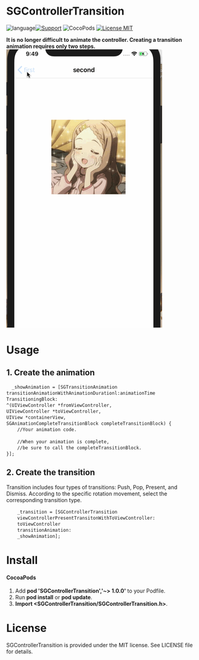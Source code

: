 # SGControllerTransition

   ![language](https://img.shields.io/badge/language-Object--C-orange.svg)[![Support](https://img.shields.io/badge/support-iOS%208.0%2B%20-blue.svg?style=flat)](https://www.apple.com/nl/ios/)&nbsp;![CocoPods](https://img.shields.io/badge/cocopods-v1.4-green.svg)&nbsp;[![License MIT](https://img.shields.io/badge/license-MIT-green.svg?style=flat)](https://github.com/sylphghost/SGURLSessionTask/blob/master/LICENSE)&nbsp;

**It is no longer difficult to animate the controller. Creating a transition animation requires only two steps.**
![SGControllerTransition](https://github.com/sylphghost/SGControllerTransition/blob/master/SGControllerTransition.gif)


# Usage
## 1. Create the animation

```
  _showAnimation = [SGTransitionAnimation transitionAnimationWithAnimationDurationl:animationTime TransitioningBlock:
^(UIViewController *fromViewController, 
UIViewController *toViewController, 
UIView *containerView, 
SGAnimationCompleteTransitionBlock completeTransitionBlock) {
    //Your animation code.
    
    //When your animation is complete, 
    //be sure to call the completeTransitionBlock.
}];
```

## 2. Create the transition

Transition includes four types of transitions: Push, Pop, Present, and Dismiss. According to the specific rotation movement, select the corresponding transition type.

```
    _transition = [SGControllerTransition 
    viewControllerPresentTransitonWithToViewController:
    toViewController 
    transitionAnimation:
    _showAnimation];
```
# Install

#### CocoaPods
1. Add **pod 'SGControllerTransition','~> 1.0.0'** to your Podfile.
2. Run **pod install** or **pod update**.
3. **Import \<SGControllerTransition/SGControllerTransition.h\>**.

# License
SGControllerTransition is provided under the MIT license. See LICENSE file for details.



